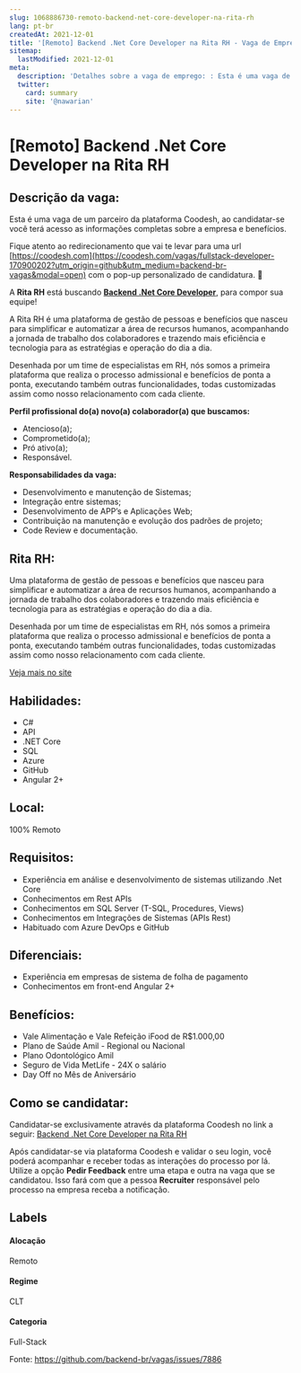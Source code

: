 ```yaml
---
slug: 1068886730-remoto-backend-net-core-developer-na-rita-rh
lang: pt-br
createdAt: 2021-12-01
title: '[Remoto] Backend .Net Core Developer na Rita RH - Vaga de Emprego'
sitemap:
  lastModified: 2021-12-01
meta:
  description: 'Detalhes sobre a vaga de emprego: : Esta é uma vaga de um parceiro da plataforma Coodesh, ao candidatar-se você terá acesso as informações completas sobre a empresa e benefícios.  Fique atento ao redirecionamento que vai te levar para uma url [https://coodesh.com](https://coodesh.com/vagas/fullstack-developer-170900202?utm_origin=github&utm_medium=backend-br-vagas&modal=open) com o pop-up personalizado de candidatura. 👋 <p>A <strong>Rita RH</strong> está buscando <strong><ins>Backend .Net Core Developer</ins></strong>, para compor sua equipe!</p> <p>A Rita RH é uma plataforma de gestão de pessoas e benefícios que nasceu para simplificar e automatizar a área de recursos humanos, acompanhando a jornada de trabalho dos colaboradores e trazendo mais eficiência e tecnologia para as estratégias e operação do dia a dia.</p> <p>Desenhada por um time de especialistas em RH, nós somos a primeira plataforma que realiza o processo admissional e benefícios de ponta a ponta, executando também outras funcionalidades, todas customizadas assim como nosso relacionamento com cada cliente.</p> <p><strong>Perfil profissional do(a) novo(a) colaborador(a) que buscamos:</strong></p> <ul> <li>Atencioso(a);</li> <li>Comprometido(a);</li> <li>Pró ativo(a);</li> <li>Responsável.</li> </ul> <p><strong>Responsabilidades da vaga:</strong></p> <ul> <li>Desenvolvimento e manutenção de Sistemas;</li> <li>Integração entre sistemas;</li> <li>Desenvolvimento de APP’s e Aplicações Web;</li> <li>Contribuição na manutenção e evolução dos padrões de projeto;</li> <li>Code Review e documentação.</li> </ul>'
  twitter:
    card: summary
    site: '@nawarian'
---
```


# [Remoto] Backend .Net Core Developer na Rita RH

## Descrição da vaga: 
Esta é uma vaga de um parceiro da plataforma Coodesh, ao candidatar-se você terá acesso as informações completas sobre a empresa e benefícios.


Fique atento ao redirecionamento que vai te levar para uma url [https://coodesh.com](https://coodesh.com/vagas/fullstack-developer-170900202?utm_origin=github&utm_medium=backend-br-vagas&modal=open) com o pop-up personalizado de candidatura. 👋
<p>A <strong>Rita RH</strong> está buscando <strong><ins>Backend .Net Core Developer</ins></strong>, para compor sua equipe!</p>
<p>A Rita RH é uma plataforma de gestão de pessoas e benefícios que nasceu para simplificar e automatizar a área de recursos humanos, acompanhando a jornada de trabalho dos colaboradores e trazendo mais eficiência e tecnologia para as estratégias e operação do dia a dia.</p>
<p>Desenhada por um time de especialistas em RH, nós somos a primeira plataforma que realiza o processo admissional e benefícios de ponta a ponta, executando também outras funcionalidades, todas customizadas assim como nosso relacionamento com cada cliente.</p>
<p><strong>Perfil profissional do(a) novo(a) colaborador(a) que buscamos:</strong></p>
<ul>
<li>Atencioso(a);</li>
<li>Comprometido(a);</li>
<li>Pró ativo(a);</li>
<li>Responsável.</li>
</ul>
<p><strong>Responsabilidades da vaga:</strong></p>
<ul>
<li>Desenvolvimento e manutenção de Sistemas;</li>
<li>Integração entre sistemas;</li>
<li>Desenvolvimento de APP’s e Aplicações Web;</li>
<li>Contribuição na manutenção e evolução dos padrões de projeto;</li>
<li>Code Review e documentação.</li>
</ul>

## Rita RH: 
 <p>Uma plataforma de gestão de pessoas e benefícios que nasceu para simplificar e automatizar a área de recursos humanos, acompanhando a jornada de trabalho dos colaboradores e trazendo mais eficiência e tecnologia para as estratégias e operação do dia a dia.</p>
<p>Desenhada por um time de especialistas em RH, nós somos a primeira plataforma que realiza o processo admissional e benefícios de ponta a ponta, executando também outras funcionalidades, todas customizadas assim como nosso relacionamento com cada cliente.</p><a href='https://coodesh.com/empresas/rita-rh'>Veja mais no site</a>

 ## Habilidades: 
 - C# 
- API 
- .NET Core 
- SQL 
- Azure 
- GitHub 
- Angular 2+
## Local: 
 100% Remoto
## Requisitos: 
 - Experiência em análise e desenvolvimento de sistemas utilizando .Net Core 
- Conhecimentos em Rest APIs 
- Conhecimentos em SQL Server (T-SQL, Procedures, Views) 
- Conhecimentos em Integrações de Sistemas (APIs Rest) 
- Habituado com Azure DevOps e GitHub
## Diferenciais: 
 - Experiência em empresas de sistema de folha de pagamento 
- Conhecimentos em front-end Angular 2+
## Benefícios: 
 - Vale Alimentação e Vale Refeição iFood de R$1.000,00 
- Plano de Saúde Amil - Regional ou Nacional 
- Plano Odontológico Amil 
- Seguro de Vida MetLife - 24X o salário 
- Day Off no Mês de Aniversário
## Como se candidatar:
Candidatar-se exclusivamente através da plataforma Coodesh no link a seguir: [Backend .Net Core Developer na Rita RH](https://coodesh.com/vagas/fullstack-developer-170900202?utm_origin=github&utm_medium=backend-br-vagas&modal=open)


Após candidatar-se via plataforma Coodesh e validar o seu login, você poderá acompanhar e receber todas as interações do processo por lá. Utilize a opção **Pedir Feedback** entre uma etapa e outra na vaga que se candidatou. Isso fará com que a pessoa **Recruiter** responsável pelo processo na empresa receba a notificação.
## Labels
#### Alocação
Remoto
#### Regime
CLT
#### Categoria
Full-Stack

Fonte: https://github.com/backend-br/vagas/issues/7886